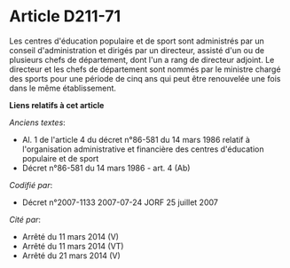 # Article D211-71

Les centres d'éducation populaire et de sport sont administrés par un conseil d'administration et dirigés par un directeur,
assisté d'un ou de plusieurs chefs de département, dont l'un a rang de directeur adjoint. Le directeur et les chefs de
département sont nommés par le ministre chargé des sports pour une période de cinq ans qui peut être renouvelée une fois dans
le même établissement.

**Liens relatifs à cet article**

_Anciens textes_:

  - Al. 1 de l'article 4 du décret n°86-581 du 14 mars 1986 relatif à l'organisation administrative et financière des centres d'éducation populaire et de sport
  - Décret n°86-581 du 14 mars 1986 - art. 4 (Ab)

_Codifié par_:

  - Décret n°2007-1133 2007-07-24 JORF 25 juillet 2007

_Cité par_:

  - Arrêté du 11 mars 2014 (V)
  - Arrêté du 11 mars 2014 (VT)
  - Arrêté du 21 mars 2014 (V)
